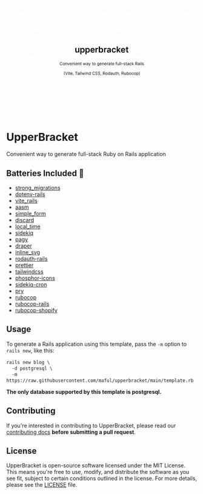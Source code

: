 <p align="center">
  <img src="./.github/upperbracket.png" width="1280" title="Social Card Ruby Phosphor Icons">
</p>

# UpperBracket

Convenient way to generate full-stack Ruby on Rails application

## Batteries Included 🔋

- [strong_migrations](https://github.com/ankane/strong_migrations)
- [dotenv-rails](https://github.com/bkeepers/dotenv)
- [vite_rails](https://vite-ruby.netlify.app/)
- [aasm](https://github.com/aasm/aasm)
- [simple_form](https://github.com/heartcombo/simple_form)
- [discard](https://github.com/jhawthorn/discard)
- [local_time](https://github.com/basecamp/local_time)
- [sidekiq](https://github.com/sidekiq/sidekiq)
- [pagy](https://github.com/ddnexus/pagy)
- [draper](https://github.com/drapergem/draper)
- [inline_svg](https://github.com/jamesmartin/inline_svg)
- [rodauth-rails](https://github.com/janko/rodauth-rails)
- [prettier](https://prettier.io)
- [tailwindcss](https://tailwindcss.com)
- [phosphor-icons](https://github.com/maful/ruby-phosphor-icons)
- [sidekiq-cron](https://github.com/sidekiq-cron/sidekiq-cron)
- [pry](https://github.com/pry/pry)
- [rubocop](https://github.com/rubocop/rubocop)
- [rubocop-rails](https://github.com/rubocop/rubocop-rails)
- [rubocop-shopify](https://ruby-style-guide.shopify.dev)

## Usage

To generate a Rails application using this template, pass the `-m` option to `rails new`, like this:

```
rails new blog \
  -d postgresql \
  -m https://raw.githubusercontent.com/maful/upperbracket/main/template.rb
```

**The only database supported by this template is postgresql.**

## Contributing

If you're interested in contributing to UpperBracket, please read our [contributing docs](https://github.com/maful/upperbracket/blob/main/CONTRIBUTING.md) **before submitting a pull request**.

## License

UpperBracket is open-source software licensed under the MIT License. This means you're free to use, modify, and distribute the software as you see fit, subject to certain conditions outlined in the license. For more details, please see the [LICENSE](https://github.com/maful/upperbracket/blob/main/LICENSE) file.
